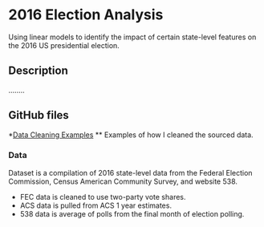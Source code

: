 # 2016 Election Analysis
Using linear models to identify the impact of certain state-level features on the 2016 US presidential election.

## Description
........

## GitHub files
*[Data Cleaning Examples](Data%20Cleaning%20Examples)
** Examples of how I cleaned the sourced data.

### Data
Dataset is a compilation of 2016 state-level data from the Federal Election Commission, Census American Community Survey, and website 538.
* FEC data is cleaned to use two-party vote shares.
* ACS data is pulled from ACS 1 year estimates.
* 538 data is average of polls from the final month of election polling.
